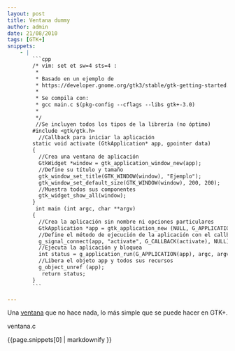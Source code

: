 ```yaml
---
layout: post
title: Ventana dummy
author: admin
date: 21/08/2010
tags: [GTK+]
snippets: 
    - |
        ```cpp
        /* vim: set et sw=4 sts=4 :
         *
         * Basado en un ejemplo de 
         * https://developer.gnome.org/gtk3/stable/gtk-getting-started.html
         *
         * Se compila con:
         * gcc main.c $(pkg-config --cflags --libs gtk+-3.0)
         *
         */
         //Se incluyen todos los tipos de la librería (no óptimo) 
        #include <gtk/gtk.h>
          //Callback para iniciar la aplicación
        static void activate (GtkApplication* app, gpointer data)
        {
          //Crea una ventana de aplicación
          GtkWidget *window = gtk_application_window_new(app);
          //Define su título y tamaño
          gtk_window_set_title(GTK_WINDOW(window), "Ejemplo");
          gtk_window_set_default_size(GTK_WINDOW(window), 200, 200);
          //Muestra todos sus componentes
          gtk_widget_show_all(window);
        }
         int main (int argc, char **argv)
        {
          //Crea la aplicación sin nombre ni opciones particulares
          GtkApplication *app = gtk_application_new (NULL, G_APPLICATION_FLAGS_NONE);
          //Define el método de ejecución de la aplicación con el callback
          g_signal_connect(app, "activate", G_CALLBACK(activate), NULL);
          //Ejecuta la aplicación y bloquea
          int status = g_application_run(G_APPLICATION(app), argc, argv);
          //Libera el objeto app y todos sus recursos
          g_object_unref (app);
           return status;
        }
        ```

---
```

<div class="entry-content">
						<p>Una <a href="http://library.gnome.org/devel/gtk/stable/GtkWindow.html">ventana</a> que no hace nada, lo más simple que se puede hacer en GTK+.</p>
<p>ventana.c</p>
<div><div>{{page.snippets[0] | markdownify }}</div></div>
											</div>

